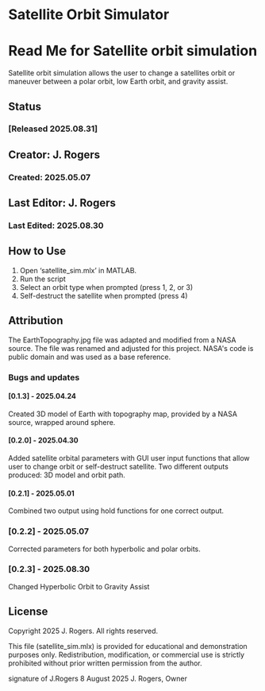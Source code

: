 # Satellite Orbit Simulator 


# Read Me for Satellite orbit simulation 
Satellite orbit simulation allows the user to change a satellites orbit or maneuver between a polar orbit, low Earth orbit, and gravity assist. 
## Status
### [Released 2025.08.31]
## Creator: J. Rogers
### Created: 2025.05.07
## Last Editor: J. Rogers
### Last Edited: 2025.08.30

## How to Use
1. Open ‘satellite_sim.mlx’ in MATLAB. 
2. Run the script 
3. Select an orbit type when prompted (press 1, 2, or 3)
4. Self-destruct the satellite when prompted (press 4)


## Attribution 
The EarthTopography.jpg file was adapted and modified from a NASA source. The file was renamed and adjusted for this project. NASA's code is public domain and was used as a base reference. 

### Bugs and updates
#### [0.1.3] - 2025.04.24
Created 3D model of Earth with topography map, provided by a NASA source, wrapped around sphere.
#### [0.2.0] - 2025.04.30
Added satellite orbital parameters with GUI user input functions that allow user to change orbit or self-destruct satellite. Two different outputs produced: 3D model and orbit path. 
#### [0.2.1] - 2025.05.01
Combined two output using hold functions for one correct output. 
### [0.2.2] - 2025.05.07
Corrected parameters for both hyperbolic and polar orbits. 
### [0.2.3] - 2025.08.30
Changed Hyperbolic Orbit to Gravity Assist 

## License
Copyright 2025 J. Rogers. All rights reserved. 

This file (satellite_sim.mlx) is provided for educational and demonstration purposes only. Redistribution, modification, or commercial use is strictly prohibited without prior written permission from the author. 

signature of J.Rogers 8 August 2025
J. Rogers, Owner



